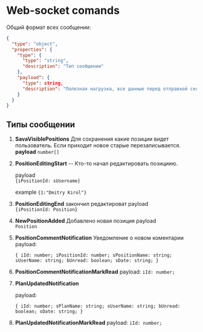 # Web-socket comands

Общий формат всех сообщении:
```json json_schema
{
  "type": "object",
  "properties": {
    "type": {
      "type": "string",
      "description": "Тип сообщении"
    },
    "payload": {
      "type": string,
      "description": "Полезная нагрузка, все данные перед отправкой сконвертировать в json"
    }
  }
}
```

## Типы сообщении
1. **SavaVisiblePositions**
  Для сохранения какие позиции видет пользователь. Если приходит новое старые    перезаписывается. **payload** ```number[]```


2. **PositionEditingStart** -- 
  Кто-то начал редактировать позициию.
  
    payload       
  `{iPositionId: sUsername}`
  
    example
  `{1:"Dmitry Kirol"}`


3. **PositionEditingEnd** закончил редактироват
    payload     
  `{iPositionId: Position}`

4. **NewPositionAdded**
  Добавлено новая позиция
    payload     
    `Position`

5. **PositionCommentNotification**
  Уведомление о новом коментарии
    payload:

    `{
        iId: number;
        iPositionId: number;
        sPositionName: string;
        sUserName: string;
        bUnread: boolean;
        sDate: string;
    }`

6. **PositionCommentNotificationMarkRead**
  payload:
  `iId: number;`

7. **PlanUpdatedNotification**

    payload:
    
    `{
      iId: number;
      sPlanName: string;
      sUserName: string;
      bUnread: boolean;
      sDate: string;
    }`

8. **PlanUpdatedNotificationMarkRead**
  payload:
  `iId: number;`

